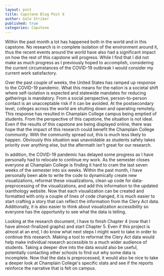 ```yaml
---
layout: post
title: Capstone Blog Post 9
author: Gale Striker
published: true
categories: Capstone
---
```


Within the past month a lot has happened both in the world and in this capstone. No research is in complete isolation of the environment around it, thus the recent events around the world have also had a significant impact on how the rest of this capstone will progress. While I find that I did not make as much progress as I previously hoped to accomplish, considering the current circumstances of the COVID-19 outbreak I would consider my current work satisfactory.

Over the past couple of weeks, the United States has ramped up response to the COVID-19 pandemic. What this means for the nation is a societal shift where self-isolation is expected and statewide mandates for reducing gatherings is mandatory. From a social perspective, person-to-person contact is an unacceptable risk if it can be avoided. At the postsecondary level, colleges across the world are shutting down and operating remotely. This response has resulted in Champlain College campus being emptied of students. From the perspective of this capstone, the situation is not ideal. Even if the results of this capstone are being displayed online, there was hope that the impact of this research could benefit the Champlain College community. With the community spread out, this is much less likely to happen. Obviously this situation was unavoidable as students safety takes priority over anything else, but the aftermath isn't great for our research.

In addition, the COVID-19 pandemic has delayed some progress as I have personally had to relocate to continue my work. As the semester closes everyone at Champlain College is finding it hard to cram the last seven weeks of the semester into six weeks. Within the past month, I have personally been able to write the code to dynamically create new visualizations, reformat these visualizations, clean up code for data-preprocessing of the visualizations, and add this information to the updated ixanthology website. Now that each visualization can be created and formatted with only a couple of lines of code changed, it is much easier to start crafting a story that can reflect the information from the Clery Act data. Additionally, it is also easier to think about visualization accessibility so everyone has the opportunity to see what the data is telling.

Looking at the research document, I have to finish Chapter 4 (now that I have almost-finalized graphs) and start Chapter 5. Even if this project is almost at an end, I do know what next steps I might want to take in order to continue this research. Making a tool to reformat the Clery Act data would help make individual research accessible to a much wider audience of students. Taking a deeper dive into the data would also be useful, potentially contacting other schools to find out why some data is incomplete. Now that the data is preprocessed, it would also be nice to take a deeper look at Champlain College's specific stats and see if the reports reinforce the narrative that is felt on campus.

